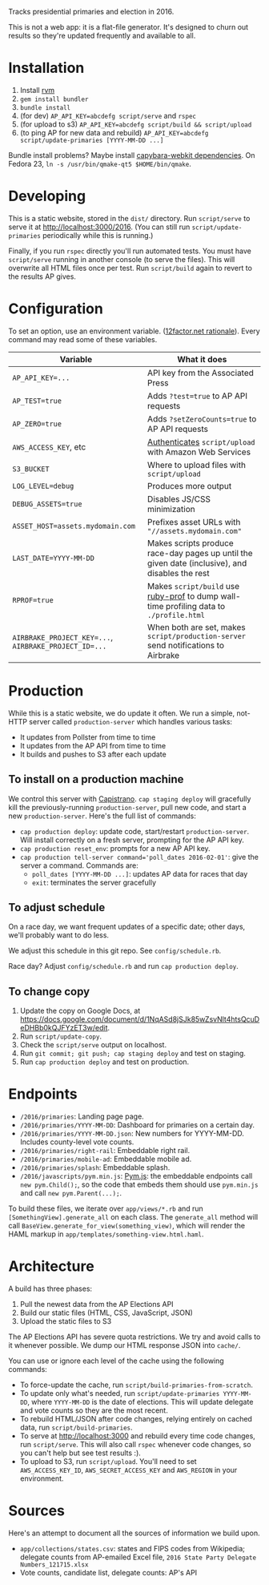 Tracks presidential primaries and election in 2016.

This is not a web app: it is a flat-file generator. It's designed to churn out
results so they're updated frequently and available to all.

# Installation

1. Install [rvm](http://rvm.io)
2. `gem install bundler`
3. `bundle install`
4. (for dev) `AP_API_KEY=abcdefg script/serve` and `rspec`
5. (for upload to s3) `AP_API_KEY=abcdefg script/build && script/upload`
6. (to ping AP for new data and rebuild) `AP_API_KEY=abcdefg script/update-primaries [YYYY-MM-DD ...]`

Bundle install problems? Maybe install
[capybara-webkit dependencies](https://github.com/thoughtbot/capybara-webkit/wiki/Installing-Qt-and-compiling-capybara-webkit). On Fedora 23, `ln -s /usr/bin/qmake-qt5 $HOME/bin/qmake`.

# Developing

This is a static website, stored in the `dist/` directory. Run `script/serve` to
serve it at [http://localhost:3000/2016](http://localhost:3000/2016). (You can
still run `script/update-primaries` periodically while this is running.)

Finally, if you run `rspec` directly you'll run automated tests. You must
have `script/serve` running in another console (to serve the files). This will
overwrite all HTML files once per test. Run `script/build` again to revert to
the results AP gives.

# Configuration

To set an option, use an environment variable.
([12factor.net rationale](http://12factor.net/config)). Every command may read
some of these variables.

| Variable | What it does |
| -------- | ------------ |
| `AP_API_KEY=...` | API key from the Associated Press |
| `AP_TEST=true` | Adds `?test=true` to AP API requests |
| `AP_ZERO=true` | Adds `?setZeroCounts=true` to AP API requests |
| `AWS_ACCESS_KEY`, etc | [Authenticates](http://docs.aws.amazon.com/AWSEC2/latest/CommandLineReference/set-up-ec2-cli-linux.html) `script/upload` with Amazon Web Services |
| `S3_BUCKET` | Where to upload files with `script/upload` |
| `LOG_LEVEL=debug` | Produces more output |
| `DEBUG_ASSETS=true` | Disables JS/CSS minimization |
| `ASSET_HOST=assets.mydomain.com` | Prefixes asset URLs with `"//assets.mydomain.com"` |
| `LAST_DATE=YYYY-MM-DD` | Makes scripts produce race-day pages up until the given date (inclusive), and disables the rest |
| `RPROF=true` | Makes `script/build` use [ruby-prof](https://github.com/ruby-prof/ruby-prof) to dump wall-time profiling data to `./profile.html` |
| `AIRBRAKE_PROJECT_KEY=...`, `AIRBRAKE_PROJECT_ID=...` | When both are set, makes `script/production-server` send notifications to Airbrake |

# Production

While this is a static website, we do update it often. We run a simple, not-HTTP
server called `production-server` which handles various tasks:

* It updates from Pollster from time to time
* It updates from the AP API from time to time
* It builds and pushes to S3 after each update

## To install on a production machine

We control this server with [Capistrano](http://capistranorb.com/).
`cap staging deploy` will gracefully kill the previously-running
`production-server`, pull new code, and start a new `production-server`.
Here's the full list of commands:

* `cap production deploy`: update code, start/restart `production-server`. Will
  install correctly on a fresh server, prompting for the AP API key.
* `cap production reset_env`: prompts for a new AP API key.
* `cap production tell-server command='poll_dates 2016-02-01'`: give the server
  a command. Commands are:
  * `poll_dates [YYYY-MM-DD ...]`: updates AP data for races that day
  * `exit`: terminates the server gracefully

## To adjust schedule

On a race day, we want frequent updates of a specific date; other days, we'll
probably want to do less.

We adjust this schedule in this git repo. See `config/schedule.rb`.

Race day? Adjust `config/schedule.rb` and run `cap production deploy`.

## To change copy

1. Update the copy on Google Docs, at
   https://docs.google.com/document/d/1NqASd8jSJk85wZsvNlt4htsQcuDeDHBb0kQJFYzET3w/edit.
2. Run `script/update-copy`.
3. Check the `script/serve` output on localhost.
4. Run `git commit; git push; cap staging deploy` and test on staging.
5. Run `cap production deploy` and test on production.

# Endpoints

* `/2016/primaries`: Landing page page.
* `/2016/primaries/YYYY-MM-DD`: Dashboard for primaries on a certain day.
* `/2016/primaries/YYYY-MM-DD.json`: New numbers for YYYY-MM-DD. Includes
  county-level vote counts.
* `/2016/primaries/right-rail`: Embeddable right rail.
* `/2016/primaries/mobile-ad`: Embeddable mobile ad.
* `/2016/primaries/splash`: Embeddable splash.
* `/2016/javascripts/pym.min.js`: [Pym.js](http://blog.apps.npr.org/pym.js/):
  the embeddable endpoints call `new pym.Child();`, so the code that embeds
  them should use `pym.min.js` and call `new pym.Parent(...);`.

To build these files, we iterate over `app/views/*.rb` and run
`[SomethingView].generate_all` on each class. The `generate_all` method will
call `BaseView.generate_for_view(something_view)`, which will render the HAML
markup in `app/templates/something-view.html.haml`.

# Architecture

A build has three phases:

1. Pull the newest data from the AP Elections API
2. Build our static files (HTML, CSS, JavaScript, JSON)
3. Upload the static files to S3

The AP Elections API has severe quota restrictions. We try and avoid calls to
it whenever possible. We dump our HTML response JSON into `cache/`.

You can use or ignore each level of the cache using the following commands:

* To force-update the cache, run `script/build-primaries-from-scratch`.
* To update only what's needed, run `script/update-primaries YYYY-MM-DD`, where
  `YYYY-MM-DD` is the date of elections. This will update delegate and vote
  counts so they are the most recent.
* To rebuild HTML/JSON after code changes, relying entirely on cached data, run
  `script/build-primaries`.
* To serve at [http://localhost:3000](http://localhost:3000) and rebuild every
  time code changes, run `script/serve`. This will also call `rspec` whenever
  code changes, so you can't help but see test results :).
* To upload to S3, run `script/upload`. You'll need to set `AWS_ACCESS_KEY_ID`,
  `AWS_SECRET_ACCESS_KEY` and `AWS_REGION` in your environment.

# Sources

Here's an attempt to document all the sources of information we build upon.

* `app/collections/states.csv`: states and FIPS codes from Wikipedia; delegate
  counts from AP-emailed Excel file, `2016 State Party Delegate Numbers_121715.xlsx`
* Vote counts, candidate list, delegate counts: AP's API

